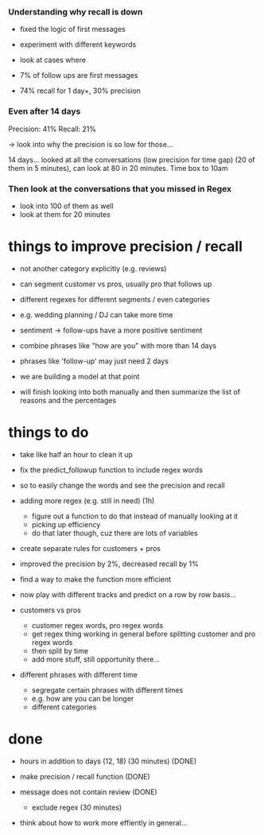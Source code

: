### Understanding why recall is down

- fixed the logic of first messages
- experiment with different keywords
- look at cases where 

- 7% of follow ups are first messages
- 74% recall for 1 day+, 30% precision

### Even after 14 days
Precision:  41%
Recall:  21%

-> look into why the precision is so low for those...

14 days...
looked at all the conversations (low precision for time gap)
(20 of them in 5 minutes), can look at 80 in 20 minutes. Time box to 10am

### Then look at the conversations that you missed in Regex
- look into 100 of them as well
- look at them for 20 minutes

# things to improve precision / recall
- not another category explicitly (e.g. reviews)
- can segment customer vs pros, usually pro that follows up
- different regexes for different segments / even categories
- e.g. wedding planning / DJ can take more time
- sentiment -> follow-ups have a more positive sentiment
- combine phrases like "how are you" with more than 14 days
- phrases like 'follow-up' may just need 2 days
- we are building a model at that point

- will finish looking into both manually and then summarize the list of reasons and the percentages


# things to do
- take like half an hour to clean it up

- fix the predict_followup function to include regex words
- so to easily change the words and see the precision and recall

- adding more regex (e.g. still in need) (1h)
	- figure out a function to do that instead of manually looking at it
	- picking up efficiency 
	- do that later though, cuz there are lots of variables

- create separate rules for customers + pros
- improved the precision by 2%, decreased recall by 1%
- find a way to make the function more efficient

- now play with different tracks and predict on a row by row basis...
- customers vs pros
	- customer regex words, pro regex words
	- get regex thing working in general before splitting customer and pro regex words
	- then split by time
	- add more stuff, still opportunity there...
- different phrases with different time
	- segregate certain phrases with different times
	- e.g. how are you can be longer
	- different categories

# done
- hours in addition to days (12, 18) (30 minutes) (DONE)
- make precision / recall function (DONE)
- message does not contain review (DONE) 
	- exclude regex (30 minutes)
	

- think about how to work more effiently in general...